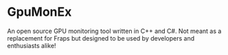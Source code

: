 # GpuMonEx
An open source GPU monitoring tool written in C++ and C#. Not meant as a replacement for Fraps but designed to be used by developers and enthusiasts alike!

